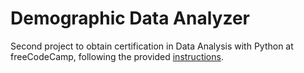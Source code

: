 # Demographic Data Analyzer


Second project to obtain certification in Data Analysis with Python at freeCodeCamp, following the provided [instructions](https://www.freecodecamp.org/learn/data-analysis-with-python/data-analysis-with-python-projects/demographic-data-analyzer).

